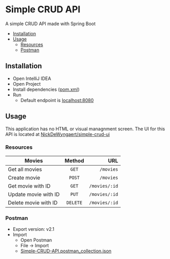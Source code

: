 # Simple CRUD API
A simple CRUD API made with Spring Boot

* [Installation](#Installation)
* [Usage](#Usage)
    * [Resources](#Resources)
    * [Postman](#Postman)

## Installation
* Open IntelliJ IDEA
* Open Project
* Install dependencies ([pom.xml](pom.xml))
* Run 
    * Default endpoint is [localhost:8080](http://localhost:8080)

## Usage
This application has no HTML or visual managnment screen.
The UI for this API is located at [NickDeWyngaert/simple-crud-ui](https://github.com/NickDeWyngaert/simple-crud-ui)

### Resources
| Movies               | Method        | URL               |
| -------------------- |:-------------:| -----------------:|
| Get all movies       | `GET`         | `/movies`         |
| Create movie         | `POST`        | `/movies`         |
| Get movie with ID    | `GET`         | `/movies/:id`     |
| Update movie with ID | `PUT`         | `/movies/:id`     |
| Delete movie with ID | `DELETE`      | `/movies/:id`     |

### Postman
* Export version: v2.1
* Import
    * Open Postman
    * File -> Import
    * [Simple-CRUD-API.postman_collection.json](Simple-CRUD-API.postman_collection.json)
